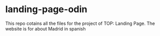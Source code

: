 # landing-page-odin

This repo cotains all the files for the project of TOP: Landing Page. The website is for about Madrid in spanish